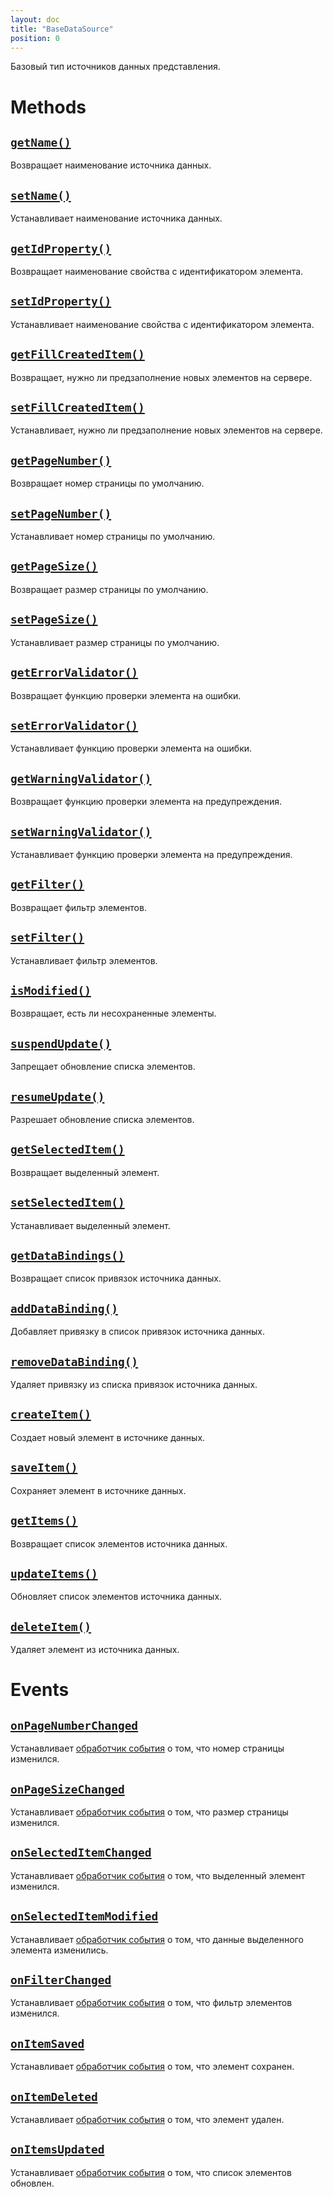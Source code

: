 ```yaml
---
layout: doc
title: "BaseDataSource"
position: 0
---
```


Базовый тип источников данных представления.

# Methods

## [`getName()`](BaseDataSource.getName/)

Возвращает наименование источника данных.

## [`setName()`](BaseDataSource.setName/)

Устанавливает наименование источника данных.

## [`getIdProperty()`](BaseDataSource.getIdProperty/)

Возвращает наименование свойства с идентификатором элемента.

## [`setIdProperty()`](BaseDataSource.setIdProperty/)

Устанавливает наименование свойства с идентификатором элемента.

## [`getFillCreatedItem()`](BaseDataSource.getFillCreatedItem/)

Возвращает, нужно ли предзаполнение новых элементов на сервере.

## [`setFillCreatedItem()`](BaseDataSource.setFillCreatedItem/)

Устанавливает, нужно ли предзаполнение новых элементов на сервере.

## [`getPageNumber()`](BaseDataSource.getPageNumber/)

Возвращает номер страницы по умолчанию.

## [`setPageNumber()`](BaseDataSource.setPageNumber/)

Устанавливает номер страницы по умолчанию.

## [`getPageSize()`](BaseDataSource.getPageSize/)

Возвращает размер страницы по умолчанию.

## [`setPageSize()`](BaseDataSource.setPageSize/)

Устанавливает размер страницы по умолчанию.

## [`getErrorValidator()`](BaseDataSource.getErrorValidator/)

Возвращает функцию проверки элемента на ошибки.

## [`setErrorValidator()`](BaseDataSource.setErrorValidator/)

Устанавливает функцию проверки элемента на ошибки.

## [`getWarningValidator()`](BaseDataSource.getWarningValidator/)

Возвращает функцию проверки элемента на предупреждения.

## [`setWarningValidator()`](BaseDataSource.setWarningValidator/)

Устанавливает функцию проверки элемента на предупреждения.

## [`getFilter()`](BaseDataSource.getFilter/)

Возвращает фильтр элементов.

## [`setFilter()`](BaseDataSource.setFilter/)

Устанавливает фильтр элементов.

## [`isModified()`](BaseDataSource.isModified/)

Возвращает, есть ли несохраненные элементы.

## [`suspendUpdate()`](BaseDataSource.suspendUpdate/)

Запрещает обновление списка элементов.

## [`resumeUpdate()`](BaseDataSource.resumeUpdate)

Разрешает обновление списка элементов.

## [`getSelectedItem()`](BaseDataSource.getSelectedItem/)

Возвращает выделенный элемент.

## [`setSelectedItem()`](BaseDataSource.setSelectedItem/)

Устанавливает выделенный элемент.

## [`getDataBindings()`](BaseDataSource.getDataBindings/)

Возвращает список привязок источника данных.

## [`addDataBinding()`](BaseDataSource.addDataBinding/)

Добавляет привязку в список привязок источника данных.

## [`removeDataBinding()`](BaseDataSource.removeDataBinding/)

Удаляет привязку из списка привязок источника данных.

## [`createItem()`](BaseDataSource.createItem/)

Создает новый элемент в источнике данных.

## [`saveItem()`](BaseDataSource.saveItem/)

Сохраняет элемент в источнике данных.

## [`getItems()`](BaseDataSource.getItems/)

Возвращает список элементов источника данных.

## [`updateItems()`](BaseDataSource.updateItems/)

Обновляет список элементов источника данных.

## [`deleteItem()`](BaseDataSource.deleteItem/)

Удаляет элемент из источника данных.

# Events

## [`onPageNumberChanged`](BaseDataSource.onPageNumberChanged/)

Устанавливает [обработчик события](../../KeyConcepts/Script/) о том, что номер страницы изменился.

## [`onPageSizeChanged`](BaseDataSource.onPageSizeChanged/)

Устанавливает [обработчик события](../../KeyConcepts/Script/) о том, что размер страницы изменился.

## [`onSelectedItemChanged`](BaseDataSource.onSelectedItemChanged/)

Устанавливает [обработчик события](../../KeyConcepts/Script/) о том, что выделенный элемент изменился.

## [`onSelectedItemModified`](BaseDataSource.onSelectedItemModified/)

Устанавливает [обработчик события](../../KeyConcepts/Script/) о том, что данные выделенного элемента изменились.

## [`onFilterChanged`](BaseDataSource.onFilterChanged/)

Устанавливает [обработчик события](../../KeyConcepts/Script/) о том, что фильтр элементов изменился.

## [`onItemSaved`](BaseDataSource.onItemSaved/)

Устанавливает [обработчик события](../../KeyConcepts/Script/) о том, что элемент сохранен.

## [`onItemDeleted`](BaseDataSource.onItemDeleted/)

Устанавливает [обработчик события](../../KeyConcepts/Script/) о том, что элемент удален.

## [`onItemsUpdated`](BaseDataSource.onItemsUpdated/)

Устанавливает [обработчик события](../../KeyConcepts/Script/) о том, что список элементов обновлен.

